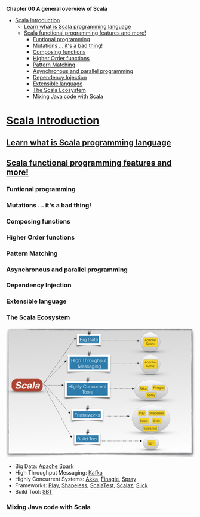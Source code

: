 **Chapter 00 A general overview of Scala**


<!-- vim-markdown-toc GFM -->

* [Scala Introduction](#scala-introduction)
    * [Learn what is Scala programming language](#learn-what-is-scala-programming-language)
    * [Scala functional programming features and more!](#scala-functional-programming-features-and-more)
        * [Funtional programming](#funtional-programming)
        * [Mutations … it's a bad thing!](#mutations--its-a-bad-thing)
        * [Composing functions](#composing-functions)
        * [Higher Order functions](#higher-order-functions)
        * [Pattern Matching](#pattern-matching)
        * [Asynchronous and parallel programming](#asynchronous-and-parallel-programming)
        * [Dependency Injection](#dependency-injection)
        * [Extensible language](#extensible-language)
        * [The Scala Ecosystem](#the-scala-ecosystem)
        * [Mixing Java code with Scala](#mixing-java-code-with-scala)

<!-- vim-markdown-toc -->

# [Scala Introduction](http://allaboutscala.com/tutorials/scala-introduction/)
## [Learn what is Scala programming language](http://allaboutscala.com/tutorials/scala-introduction/learn-scala-programming-language/)
## [Scala functional programming features and more!](http://allaboutscala.com/tutorials/scala-introduction/scala-functional-programming-features/)
### Funtional programming
### Mutations … it's a bad thing!
### Composing functions
### Higher Order functions
### Pattern Matching
### Asynchronous and parallel programming
### Dependency Injection
### Extensible language
### The Scala Ecosystem


<div align="center">

![](https://raw.githubusercontent.com/keer2345/storehouse/master/2019/0703-1.png)
</div>

- Big Data: [Apache Spark](http://spark.apache.org/)
- High Throughput Messaging: [Kafka](http://kafka.apache.org/)
- Highly Concurrent Systems: [Akka](http://akka.io/), [Finagle](http://twitter.github.io/finagle/), [Spray](http://spray.io/)
- Frameworks: [Play](https://www.playframework.com/), [Shapeless](https://github.com/milessabin/shapeless/wiki/Feature-overview%3a-shapeless-2.0.0), [ScalaTest](http://www.scalatest.org/), [Scalaz](https://github.com/scalaz/scalaz), [Slick](http://slick.lightbend.com/)
- Build Tool: [SBT](http://www.scala-sbt.org/0.13/docs/index.html)

### Mixing Java code with Scala
